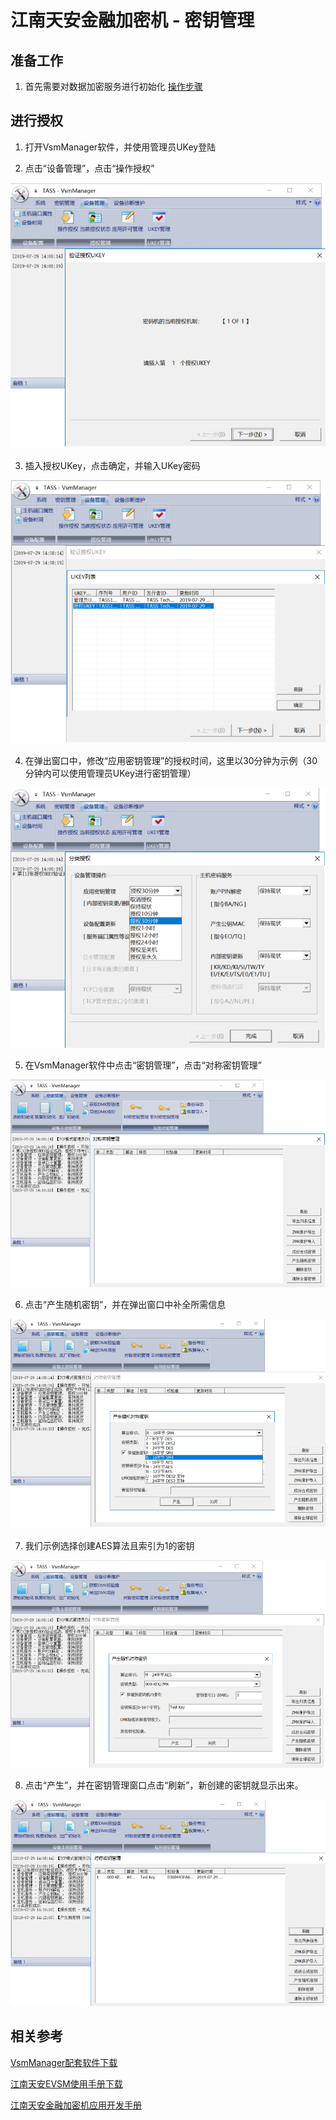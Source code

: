 # 江南天安金融加密机 - 密钥管理
 
## 准备工作

1. 首先需要对数据加密服务进行初始化 [操作步骤](Tass-Instance.md)

## 进行授权

1. 打开VsmManager软件，并使用管理员UKey登陆

2. 点击“设备管理”，点击“操作授权”

![授权01](/image/JDCloudHSM/Tass/授权01.png)

3. 插入授权UKey，点击确定，并输入UKey密码

![授权02](/image/JDCloudHSM/Tass/授权02.png)

4. 在弹出窗口中，修改“应用密钥管理”的授权时间，这里以30分钟为示例（30分钟内可以使用管理员UKey进行密钥管理）

![授权04](/image/JDCloudHSM/Tass/授权04.png)

5. 在VsmManager软件中点击“密钥管理”，点击“对称密钥管理”

![密钥管理01](/image/JDCloudHSM/Tass/密钥管理01.png)

6. 点击“产生随机密钥”，并在弹出窗口中补全所需信息

![密钥管理02](/image/JDCloudHSM/Tass/密钥管理02.png)

7. 我们示例选择创建AES算法且索引为1的密钥

![密钥管理03](/image/JDCloudHSM/Tass/密钥管理03.png)

8. 点击“产生”，并在密钥管理窗口点击“刷新”，新创建的密钥就显示出来。

![密钥管理04](/image/JDCloudHSM/Tass/密钥管理04.png)



## 相关参考

[VsmManager配套软件下载](https://docs-downloads.s3.cn-north-1.jdcloud-oss.com/JDCloudHSM/VsmManager_1.2.2.15.rar)

[江南天安EVSM使用手册下载](https://docs-downloads.s3.cn-north-1.jdcloud-oss.com/JDCloudHSM/%E4%BA%91%E5%8A%A0%E5%AF%86%E6%9C%8D%E5%8A%A1-EVSM%E7%AE%A1%E7%90%86%E5%B7%A5%E5%85%B7%E7%94%A8%E6%88%B7%E4%BD%BF%E7%94%A8%E6%89%8B%E5%86%8CV1.3.pdf)

[江南天安金融加密机应用开发手册](https://docs-downloads.s3.cn-north-1.jdcloud-oss.com/JDCloudHSM/%E6%B1%9F%E5%8D%97%E5%A4%A9%E5%AE%89%E9%87%91%E8%9E%8D%E6%95%B0%E6%8D%AE%E5%AF%86%E7%A0%81%E6%9C%BA%E5%BA%94%E7%94%A8%E5%BC%80%E5%8F%91%E6%89%8B%E5%86%8C_V1.48.pdf)


